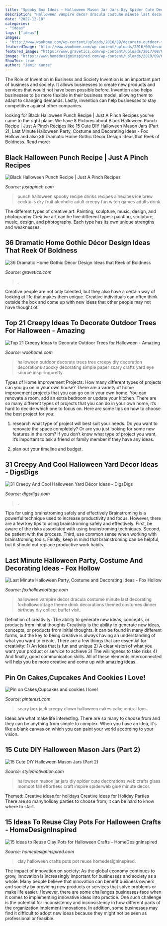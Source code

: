 ```yaml
---
title: "Spooky Box Ideas ~ Halloween Mason Jar Jars Diy Spider Cute Decorations Web Crafts Glass Momdot Fall Effortless Craft Inspire Spiderweb Glue Minute Decor"
description: "Halloween vampire decor dracula costume minute last decorating foxhollowcottage theme drink decorations themed costumes dinner birthday diy collect buffet visit"
date: "2022-12-10"
categories:
- "ideas"
tags: ["ideas"]
images:
- "http://www.woohome.com/wp-content/uploads/2016/09/decorate-outdoor-tree-for-halloween-13.jpg"
featuredImage: "http://www.woohome.com/wp-content/uploads/2016/09/decorate-outdoor-tree-for-halloween-13.jpg"
featured_image: "https://www.gravetics.com/wp-content/uploads/2017/08/Gothic-style.jpg"
image: "https://www.homedesigninspired.com/wp-content/uploads/2019/09/Clay-Pot-Halloween-Crafts-2.jpg"
ShowToc: true
author: "Jamir Kunze"
---
```



The Role of Invention in Business and Society
Invention is an important part of business and society. It allows businesses to create new products and services that would not have been possible before. Invention also helps businesses to be more flexible in their business model, allowing them to adapt to changing demands. Lastly, invention can help businesses to stay competitive against other companies.

	

		
looking for Black Halloween Punch Recipe | Just A Pinch Recipes you've came to the right place. We have 8 Pictures about Black Halloween Punch Recipe | Just A Pinch Recipes like 15 Cute DIY Halloween Mason Jars (Part 2), Last Minute Halloween Party, Costume and Decorating Ideas - Fox Hollow and also 36 Dramatic Home Gothic Décor Design Ideas that Reek of Boldness. Read more:
		
    
## Black Halloween Punch Recipe | Just A Pinch Recipes

<img loading=lazy src="http://s2.pinchstatic.com/images/recipe/1/4/3/4/7/7/i.3.X2J46KfDCRFQefCFN8FOzOhyjm1eChI4-ulZBciRuOc..jpg" onerror="this.onerror=null;this.src='https://tse1.mm.bing.net/th?id=OIP.MssqrnbMN-cj_EuNSt6YkQHaHa&amp;pid=15.1';" alt="Black Halloween Punch Recipe | Just A Pinch Recipes">

_Source: justapinch.com_

>punch halloween spooky recipe drinks recipes allrecipes ice brew cocktails dry fruit alcoholic adult creepy fun witch games adults drink. 

	

The different types of creative art: Painting, sculpture, music, design, and photography
Creative art can be five different types: painting, sculpture, music, design, and photography. Each type has its own unique strengths and weaknesses.

    
## 36 Dramatic Home Gothic Décor Design Ideas That Reek Of Boldness

<img loading=lazy src="https://www.gravetics.com/wp-content/uploads/2017/08/Gothic-style.jpg" onerror="this.onerror=null;this.src='https://tse3.mm.bing.net/th?id=OIP.x7k0D4j9xF7DmmGLk7yhcgHaLH&amp;pid=15.1';" alt="36 Dramatic Home Gothic Décor Design Ideas that Reek of Boldness">

_Source: gravetics.com_

>. 

	

Creative people are not only talented, but they also have a certain way of looking at life that makes them unique. Creative individuals can often think outside the box and come up with new ideas that other people may not have thought of.

    
## Top 21 Creepy Ideas To Decorate Outdoor Trees For Halloween - Amazing

<img loading=lazy src="http://www.woohome.com/wp-content/uploads/2016/09/decorate-outdoor-tree-for-halloween-13.jpg" onerror="this.onerror=null;this.src='https://tse1.mm.bing.net/th?id=OIP.gYp49yU-Dq7yOMXh0Y2F3AHaJ4&amp;pid=15.1';" alt="Top 21 Creepy Ideas to Decorate Outdoor Trees for Halloween - Amazing">

_Source: woohome.com_

>halloween outdoor decorate trees tree creepy diy decoration decorations spooky decorating simple paper scary crafts yard eye source inspiringpretty. 

	

Types of Home Improvement Projects: How many different types of projects can you go on in your own house?
There are a variety of home improvement projects that you can go on in your own home. You can renovate a room, add an extra bedroom or update your kitchen. There are so many different types of projects that you can do in your own home, it’s hard to decide which one to focus on. Here are some tips on how to choose the best project for you: 
1. research what type of project will best suit your needs. Do you want to renovate the space completely? Or are you just looking for some new features in the room? If you don’t know what type of project you want, it’s important to ask a friend or family member if they have any ideas. 

2. plan out your timeline and budget.

    
## 31 Creepy And Cool Halloween Yard Décor Ideas - DigsDigs

<img loading=lazy src="https://www.digsdigs.com/photos/2016/09/28-people-eating-Halloween-tree-with-lighted-eyes.jpg" onerror="this.onerror=null;this.src='https://tse1.mm.bing.net/th?id=OIP.2x2JOMNQ15trW9t3R98FQgAAAA&amp;pid=15.1';" alt="31 Creepy And Cool Halloween Yard Décor Ideas - DigsDigs">

_Source: digsdigs.com_

>. 

	

Tips for using brainstroming safely and effectively
Brainstroming is a powerful technique used to increase productivity and focus. However, there are a few key tips to using brainstroming safely and effectively. First, be aware of the risks associated with using brainstroming techniques. Second, be patient with the process. Third, use common sense when working with brainstroming tools. Finally, keep in mind that brainstroming can be helpful, but it should not replace productive work habits.

    
## Last Minute Halloween Party, Costume And Decorating Ideas - Fox Hollow

<img loading=lazy src="http://foxhollowcottage.com/wp-content/uploads/2014/10/Vampire-Dracula-Party-Decor-Food-Drink-Ideas.jpg" onerror="this.onerror=null;this.src='https://tse3.mm.bing.net/th?id=OIP.Nsj_j3SUPdY13J2gvziOUAHaMd&amp;pid=15.1';" alt="Last Minute Halloween Party, Costume and Decorating Ideas - Fox Hollow">

_Source: foxhollowcottage.com_

>halloween vampire decor dracula costume minute last decorating foxhollowcottage theme drink decorations themed costumes dinner birthday diy collect buffet visit. 

	

Definition of creativity: The ability to generate new ideas, concepts, or products from initial thoughts
Creativity is the ability to generate new ideas, concepts, or products from initial thoughts. It can be found in many different forms, but the key to being creative is always having an understanding of what you want to create. There are a few things that are essential for creativity: 1) An idea that is fun and unique 2) A clear vision of what you want your product or service to achieve 3) The willingness to take risks 4) And finally, good communication skills. All of these elements interconnected will help you be more creative and come up with amazing ideas.

    
## Pin On Cakes,Cupcakes And Cookies I Love!

<img loading=lazy src="https://i.pinimg.com/736x/ae/11/d0/ae11d03131637f7f7a8ca85910196e20--creepy-guy-scary-clowns.jpg" onerror="this.onerror=null;this.src='https://tse1.mm.bing.net/th?id=OIP._DJTKqnAzR4Kbcs2xeKOFgHaLH&amp;pid=15.1';" alt="Pin on Cakes,Cupcakes and cookies I love!">

_Source: pinterest.com_

>scary box jack creepy clown halloween cakes cakecentral toys. 

	

Ideas are what make life interesting. There are so many to choose from and they can be anything from simple to complex. When you have an idea, it's like a blank canvas on which you can paint your world according to your vision.

    
## 15 Cute DIY Halloween Mason Jars (Part 2)

<img loading=lazy src="https://www.stylemotivation.com/wp-content/uploads/2019/10/sm-194.jpg" onerror="this.onerror=null;this.src='https://tse2.mm.bing.net/th?id=OIP.M_VK50mR_aDFax1JP-tCxQHaLH&amp;pid=15.1';" alt="15 Cute DIY Halloween Mason Jars (Part 2)">

_Source: stylemotivation.com_

>halloween mason jar jars diy spider cute decorations web crafts glass momdot fall effortless craft inspire spiderweb glue minute decor. 

	

Themed: Creative ideas for holidays
Creative Ideas for Holiday Parties
There are so manyholiday parties to choose from, it can be hard to know where to start.

    
## 15 Ideas To Reuse Clay Pots For Halloween Crafts - HomeDesignInspired

<img loading=lazy src="https://www.homedesigninspired.com/wp-content/uploads/2019/09/Clay-Pot-Halloween-Crafts-2.jpg" onerror="this.onerror=null;this.src='https://tse1.mm.bing.net/th?id=OIP.mJ4cYcPbgtR_pqdBcsUGSQHaJ6&amp;pid=15.1';" alt="15 Ideas to Reuse Clay Pots for Halloween Crafts - HomeDesignInspired">

_Source: homedesigninspired.com_

>clay halloween crafts pots pot reuse homedesigninspired. 

	

The impact of innovation on society:
As the global economy continues to grow, innovation is increasingly important for businesses and society as a whole. Many people believe that innovation can benefit business owners and society by providing new products or services that solve problems or make life easier. However, there are some challenges businesses face when it comes to implementing innovative ideas into practice. One such challenge is the potential for inconsistency and inconsistency in how different parts of the organization implement innovations. In addition, some businesses may find it difficult to adopt new ideas because they might not be seen as professional or feasible.


